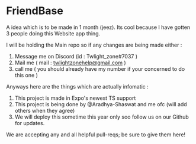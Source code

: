# FriendBase

A idea which is to be made in 1 month (jeez). Its cool because I have gotten 3 people doing this Website app thing.

I will be holding the Main repo so if any changes are being made either :
  1) Message me on Discord (id : Twlight_zone#7037 )
  2) Mail me ( mail : twlightzonehelp@gmail.com )
  3) call me ( you should already have my number if your concerned to do this one )
  
  
Anyways here are the things which are actually infomatic : 
  1) This project is made in Expo's newest TS support
  2) This project is being done by @Aradhya-Shaswat and me ofc (will add others when they agree)
  3) We will deploy this sometime this year only soo follow us on our Github for updates.
  
We are accepting any and all helpful pull-reqs; be sure to give them here!
